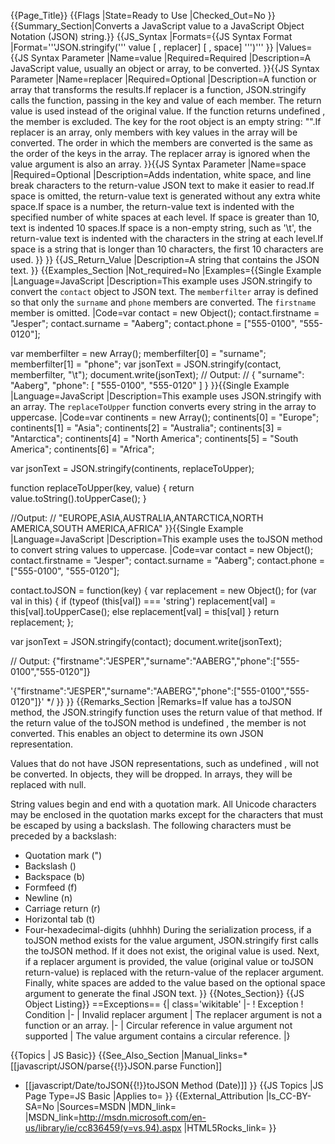 {{Page_Title}}
{{Flags
|State=Ready to Use
|Checked_Out=No
}}
{{Summary_Section|Converts a JavaScript value to a JavaScript Object Notation (JSON) string.}}
{{JS_Syntax
|Formats={{JS Syntax Format
|Format='''JSON.stringify(''' value [ , replacer] [ , space] ''')'''
}}
|Values={{JS Syntax Parameter
|Name=value
|Required=Required
|Description=A JavaScript value, usually an object or array, to be converted.
}}{{JS Syntax Parameter
|Name=replacer
|Required=Optional
|Description=A function or array that transforms the results.If replacer is a function, JSON.stringify calls the function, passing in the key and value of each member. The return value is used instead of the original value. If the function returns undefined , the member is excluded. The key for the root object is an empty string: "".If replacer is an array, only members with key values in the array will be converted. The order in which the members are converted is the same as the order of the keys in the array. The replacer array is ignored when the value argument is also an array.
}}{{JS Syntax Parameter
|Name=space
|Required=Optional
|Description=Adds indentation, white space, and line break characters to the return-value JSON text to make it easier to read.If space is omitted, the return-value text is generated without any extra white space.If space is a number, the return-value text is indented with the specified number of white spaces at each level. If space is greater than 10, text is indented 10 spaces.If space is a non-empty string, such as '\t', the return-value text is indented with the characters in the string at each level.If space is a string that is longer than 10 characters, the first 10 characters are used.
}}
}}
{{JS_Return_Value
|Description=A string that contains the JSON text.
}}
{{Examples_Section
|Not_required=No
|Examples={{Single Example
|Language=JavaScript
|Description=This example uses JSON.stringify to convert the <code>contact</code> object to JSON text. The <code>memberfilter</code> array is defined so that only the <code>surname</code> and <code>phone</code> members are converted. The <code>firstname</code> member is omitted.
|Code=var contact = new Object();
 contact.firstname = "Jesper";
 contact.surname = "Aaberg";
 contact.phone = ["555-0100", "555-0120"];
 
 var memberfilter = new Array();
 memberfilter[0] = "surname";
 memberfilter[1] = "phone";
 var jsonText = JSON.stringify(contact, memberfilter, "\t");
 document.write(jsonText);
 // Output: 
 // { "surname": "Aaberg", "phone": [ "555-0100", "555-0120" ] }
}}{{Single Example
|Language=JavaScript
|Description=This example uses JSON.stringify with an array. The <code>replaceToUpper</code> function converts every string in the array to uppercase.
|Code=var continents = new Array();
 continents[0] = "Europe";
 continents[1] = "Asia";
 continents[2] = "Australia";
 continents[3] = "Antarctica";
 continents[4] = "North America";
 continents[5] = "South America";
 continents[6] = "Africa";
 
 var jsonText = JSON.stringify(continents, replaceToUpper);
 
 function replaceToUpper(key, value) {
     return value.toString().toUpperCase();
 }
 
 //Output:
 // "EUROPE,ASIA,AUSTRALIA,ANTARCTICA,NORTH AMERICA,SOUTH AMERICA,AFRICA"
}}{{Single Example
|Language=JavaScript
|Description=This example uses the toJSON method to convert string values to uppercase.
|Code=var contact = new Object(); 
 contact.firstname = "Jesper";
 contact.surname = "Aaberg";
 contact.phone = ["555-0100", "555-0120"];
 
 contact.toJSON = function(key)
  {
     var replacement = new Object();
     for (var val in this)
     {
         if (typeof (this[val]) === 'string')
             replacement[val] = this[val].toUpperCase();
         else
             replacement[val] = this[val]
     }
     return replacement;
 };
 
 var jsonText = JSON.stringify(contact);
 document.write(jsonText);
 
 // Output:
 {"firstname":"JESPER","surname":"AABERG","phone":["555-0100","555-0120"]}
 
 
 
 '{"firstname":"JESPER","surname":"AABERG","phone":["555-0100","555-0120"]}'
 */
}}
}}
{{Remarks_Section
|Remarks=If value has a toJSON method, the JSON.stringify function uses the return value of that method. If the return value of the toJSON method is undefined , the member is not converted. This enables an object to determine its own JSON representation.

Values that do not have JSON representations, such as undefined , will not be converted. In objects, they will be dropped. In arrays, they will be replaced with null.

String values begin and end with a quotation mark. All Unicode characters may be enclosed in the quotation marks except for the characters that must be escaped by using a backslash. The following characters must be preceded by a backslash:

* Quotation mark (")
* Backslash (\)
* Backspace (b)
* Formfeed (f)
* Newline (n)
* Carriage return (r)
* Horizontal tab (t)
* Four-hexadecimal-digits (uhhhh)
During the serialization process, if a toJSON method exists for the value argument, JSON.stringify first calls the toJSON method. If it does not exist, the original value is used. Next, if a replacer argument is provided, the value (original value or toJSON return-value) is replaced with the return-value of the replacer argument. Finally, white spaces are added to the value based on the optional space argument to generate the final JSON text.
}}
{{Notes_Section}}
{{JS Object Listing}}
==Exceptions==
{| class='wikitable'
|-
! Exception
! Condition
|-
| Invalid replacer argument
| The replacer argument is not a function or an array.
|-
| Circular reference in value argument not supported
| The value argument contains a circular reference.
|}



{{Topics | JS Basic}}
{{See_Also_Section
|Manual_links=* [[javascript/JSON/parse{{!}}JSON.parse Function]]
* [[javascript/Date/toJSON{{!}}toJSON Method (Date)]]
}}
{{JS Topics
|JS Page Type=JS Basic
|Applies to=
}}
{{External_Attribution
|Is_CC-BY-SA=No
|Sources=MSDN
|MDN_link=
|MSDN_link=http://msdn.microsoft.com/en-us/library/ie/cc836459(v=vs.94).aspx
|HTML5Rocks_link=
}}
